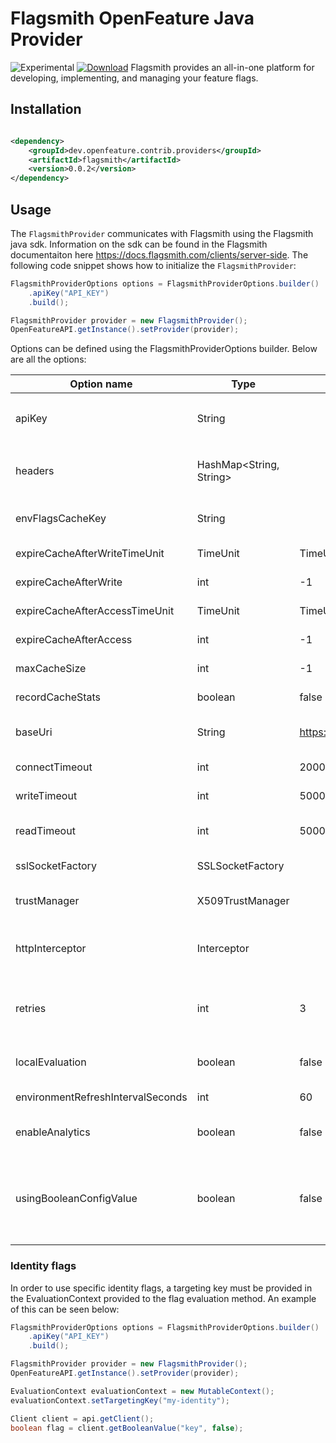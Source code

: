 # Flagsmith OpenFeature Java Provider
![Experimental](https://img.shields.io/badge/experimental-breaking%20changes%20allowed-yellow)
[![Download](https://img.shields.io/maven-central/v/com.flagsmith/flagsmith-java-client)](https://mvnrepository.com/artifact/com.flagsmith/flagsmith-java-client)
Flagsmith provides an all-in-one platform for developing, implementing, and managing your feature flags.

## Installation

<!-- x-release-please-start-version -->

```xml

<dependency>
    <groupId>dev.openfeature.contrib.providers</groupId>
    <artifactId>flagsmith</artifactId>
    <version>0.0.2</version>
</dependency>
```

<!-- x-release-please-end-version -->

## Usage

The `FlagsmithProvider` communicates with Flagsmith using the Flagsmith java sdk. Information on the sdk can be found in
the Flagsmith documentaiton here https://docs.flagsmith.com/clients/server-side. The following code snippet shows how to
initialize the `FlagsmithProvider`:

```java
FlagsmithProviderOptions options = FlagsmithProviderOptions.builder()
    .apiKey("API_KEY")
    .build();

FlagsmithProvider provider = new FlagsmithProvider();
OpenFeatureAPI.getInstance().setProvider(provider);
```

Options can be defined using the FlagsmithProviderOptions builder. Below are all the options:

| Option name | Type    | Default   | Description
| ----------- | ------- | --------- | ---------
| apiKey      | String  |  | Your API Token. Note that this is either the `Environment API` key or the `Server Side SDK Token`
| headers      | HashMap<String, String>  |  | Add custom headers which will be sent with each network request to the Flagsmith API.
| envFlagsCacheKey      | String  |  | Enable in-memory caching for the Flagsmith API.
| expireCacheAfterWriteTimeUnit      | TimeUnit  | TimeUnit.MINUTES | The time unit used for cache expiry after write.
| expireCacheAfterWrite      | int  | -1 | The integer time for cache expiry after write.
| expireCacheAfterAccessTimeUnit      | TimeUnit  | TimeUnit.MINUTES | The time unit used for cache expiry after reading.
| expireCacheAfterAccess      | int  | -1 | The integer time for cache expiry after reading.
| maxCacheSize      | int  | -1 | The maximum size of the cache in MB.
| recordCacheStats      | boolean  | false | Whether cache statistics should be recorded.
| baseUri      | String  | https://edge.api.flagsmith.com/api/v1/ | Override the default Flagsmith API URL if you are self-hosting.
| connectTimeout      | int  | 2000 | The network timeout in milliseconds.
| writeTimeout      | int  | 5000 | The network timeout in milliseconds when writing.
| readTimeout      | int  | 5000 | The network timeout in milliseconds when reading.
| sslSocketFactory      | SSLSocketFactory  |  | Override the sslSocketFactory.
| trustManager      | X509TrustManager  |  | X509TrustManager used when overriding the sslSocketFactory.
| httpInterceptor      | Interceptor  |  | Add a custom HTTP interceptor in the form of an okhttp3.Interceptor object.
| retries      | int  | 3 | Add a custom com.flagsmith.config.Retry object to configure the backoff / retry configuration.
| localEvaluation      | boolean  | false | Controls which mode to run in; local or remote evaluation.
| environmentRefreshIntervalSeconds      | int  | 60 | Set environment refresh rate with polling manager.
| enableAnalytics      | boolean  | false | Controls whether Flag Analytics data is sent to the Flagsmith API
| usingBooleanConfigValue      | boolean  | false | Determines whether to resolve a feature value as a boolean or use the isFeatureEnabled as the flag itself. These values will be false and true respectively.

### Identity flags

In order to use specific identity flags, a targeting key must be provided in the EvaluationContext provided to the flag
evaluation method. An example of this can be seen below:

```java
FlagsmithProviderOptions options = FlagsmithProviderOptions.builder()
    .apiKey("API_KEY")
    .build();

FlagsmithProvider provider = new FlagsmithProvider();
OpenFeatureAPI.getInstance().setProvider(provider);

EvaluationContext evaluationContext = new MutableContext();
evaluationContext.setTargetingKey("my-identity");

Client client = api.getClient();
boolean flag = client.getBooleanValue("key", false);
```